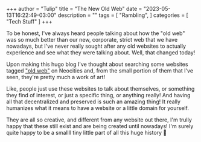 +++
author = "Tulip"
title = "The New Old Web"
date = "2023-05-13T16:22:49-03:00"
description = ""
tags = [
    "Rambling",
]
categories = [
    "Tech Stuff"
]
+++

To be honest, I've always heard people talking about how the "old web" was so much better than our new, corporate, strict web that we have nowadays, 
but I've never really sought after any old websites to actually experience and see what they were talking about. Well, that changed today!

Upon making this hugo blog I've thought about searching some websites tagged ["old web"](https://neocities.org/browse?tag=oldweb) on Neocities
and, from the small portion of them that I've seen, they're pretty much a work of art!

Like, people just use these websites to talk about themselves, or something they find of interest, or just a specific thing, or anything really!
And having all that decentralized and preserved is such an amazing thing! It really humanizes what it means to have a website or a little domain for yourself.

They are all so creative, and different from any website out there, I'm trully happy that these still exist and are being created until nowadays!
I'm surely quite happy to be a smallll tiny little part of all this huge history 🌼
